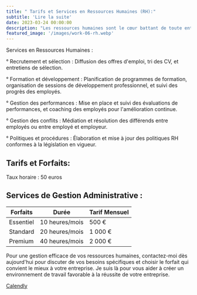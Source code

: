 ```yaml
---
title: " Tarifs et Services en Ressources Humaines (RH):"
subtitle: 'Lire la suite'
date: 2023-03-24 00:00:00
description: "Les ressources humaines sont le cœur battant de toute entreprise. De la gestion du recrutement à la résolution des conflits, mes services en RH peuvent vous aider à maintenir un environnement de travail sain et productif. Voici ce que je propose, ainsi que mes tarifs et options de forfaits:"
featured_image: '/images/work-06-rh.webp'
---
```


Services en Ressources Humaines :

° Recrutement et sélection : Diffusion des offres d'emploi, tri des CV, et entretiens de sélection.

° Formation et développement : Planification de programmes de formation, organisation de sessions de développement professionnel, et suivi des progrès des employés.

° Gestion des performances : Mise en place et suivi des évaluations de performances, et coaching des employés pour l'amélioration continue.

° Gestion des conflits : Médiation et résolution des différends entre employés ou entre employé et employeur.

° Politiques et procédures : Élaboration et mise à jour des politiques RH conformes à la législation en vigueur.


## Tarifs et Forfaits:

Taux horaire : 50 euros

## Services de Gestion Administrative :

| ⁠Forfaits  | Durée | Tarif Mensuel    | 
|-----------|-----------------|------------------|
| Essentiel | 10 heures/mois      | 500 €    |
| ⁠Standard  | 20 heures/mois  | 1 000 €   | 
| ⁠Premium   | 40 heures/mois    | 2 000 €  |




Pour une gestion efficace de vos ressources humaines, contactez-moi dès aujourd'hui pour discuter de vos besoins spécifiques et choisir le forfait qui convient le mieux à votre entreprise. Je suis là pour vous aider à créer un environnement de travail favorable à la réussite de votre entreprise.

<a href="https://calendly.com/solutions-rh13/30min" class="button button--large">Calendly</a>
